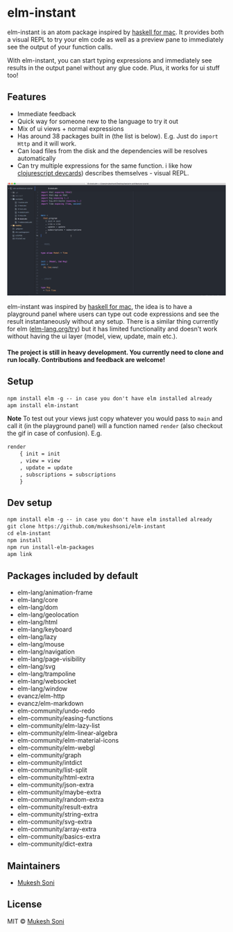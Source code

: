 # elm-instant

elm-instant is an atom package inspired by [haskell for mac](http://haskellformac.com). It provides both a visual REPL to try your elm code as well as a preview pane to immediately see the output of your function calls.

With elm-instant, you can start typing expressions and immediately see results in the output panel without any glue code. Plus, it works for ui stuff too!

## Features

- Immediate feedback
- Quick way for someone new to the language to try it out
- Mix of ui views + normal expressions
- Has around 38 packages built in (the list is below). E.g. Just do `import Http` and it will work.
- Can load files from the disk and the dependencies will be resolves automatically
- Can try multiple expressions for the same function. i like how [clojurescript devcards](https://github.com/bhauman/devcards)) describes themselves - visual REPL.

![Elm counter pairs from elm-architechture examples](images/showcase.gif)

elm-instant was inspired by [haskell for mac](http://haskellformac.com), the idea is to have a playground panel where users can type out code expressions and see the result instantaneously without any setup. There is a similar thing currently for elm ([elm-lang.org/try](elm-lang.org/try)) but it has limited functionality and doesn't work without having the ui layer (model, view, update, main etc.).

#### The project is still in heavy development. You currently need to clone and run locally. Contributions and feedback are welcome!

## Setup

```
npm install elm -g -- in case you don't have elm installed already
apm install elm-instant
```

**Note**
To test out your views just copy whatever you would pass to `main` and call it (in the playground panel) will a function named `render` (also checkout the gif in case of confusion). E.g.
```
render
    { init = init
    , view = view
    , update = update
    , subscriptions = subscriptions
    }
```

## Dev setup

```
npm install elm -g -- in case you don't have elm installed already
git clone https://github.com/mukeshsoni/elm-instant
cd elm-instant
npm install
npm run install-elm-packages
apm link
```

## Packages included by default
- elm-lang/animation-frame
- elm-lang/core
- elm-lang/dom
- elm-lang/geolocation
- elm-lang/html
- elm-lang/keyboard
- elm-lang/lazy
- elm-lang/mouse
- elm-lang/navigation
- elm-lang/page-visibility
- elm-lang/svg
- elm-lang/trampoline
- elm-lang/websocket
- elm-lang/window
- evancz/elm-http
- evancz/elm-markdown
- elm-community/undo-redo
- elm-community/easing-functions
- elm-community/elm-lazy-list
- elm-community/elm-linear-algebra
- elm-community/elm-material-icons
- elm-community/elm-webgl
- elm-community/graph
- elm-community/intdict
- elm-community/list-split
- elm-community/html-extra
- elm-community/json-extra
- elm-community/maybe-extra
- elm-community/random-extra
- elm-community/result-extra
- elm-community/string-extra
- elm-community/svg-extra
- elm-community/array-extra
- elm-community/basics-extra
- elm-community/dict-extra

## Maintainers

- [Mukesh Soni](https://github.com/mukeshsoni)

## License
MIT © [Mukesh Soni](https://github.com/mukeshsoni)
